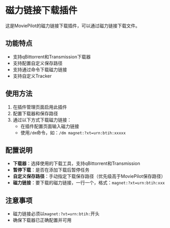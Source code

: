 # 磁力链接下载插件

这是MoviePilot的磁力链接下载插件，可以通过磁力链接下载文件。

## 功能特点

- 支持qBittorrent和Transmission下载器
- 支持配置自定义保存路径
- 支持通过命令下载磁力链接
- 支持自定义Tracker

## 使用方法

1. 在插件管理页面启用此插件
2. 配置下载器和保存路径
3. 通过以下方式下载磁力链接：
   - 在插件配置页面输入磁力链接
   - 使用`/dm`命令，如：`/dm magnet:?xt=urn:btih:xxxxx`

## 配置说明

- **下载器**：选择使用的下载工具，支持qBittorrent和Transmission
- **暂停下载**：是否在添加下载后暂停任务
- **自定义保存路径**：手动指定下载保存路径（优先级高于MoviePilot保存路径）
- **磁力链接**：要下载的磁力链接，一行一个，格式：`magnet:?xt=urn:btih:xxx`


## 注意事项

- 磁力链接必须以`magnet:?xt=urn:btih:`开头
- 确保下载器已正确配置并可用
